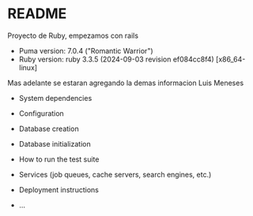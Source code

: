 # README

Proyecto de Ruby, empezamos con rails

* Puma version: 7.0.4 ("Romantic Warrior")
* Ruby version: ruby 3.3.5 (2024-09-03 revision ef084cc8f4) [x86_64-linux]

Mas adelante se estaran agregando la demas informacion
                                            Luis Meneses

* System dependencies

* Configuration

* Database creation

* Database initialization

* How to run the test suite

* Services (job queues, cache servers, search engines, etc.)

* Deployment instructions

* ...
